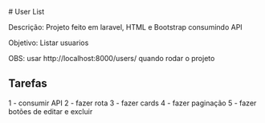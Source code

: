 #   User List


Descrição: Projeto feito em laravel, HTML e Bootstrap consumindo API

Objetivo: Listar usuarios

OBS: usar http://localhost:8000/users/ quando rodar o projeto

## Tarefas

1 - consumir API
2 - fazer rota
3 - fazer cards
4 - fazer paginação
5 - fazer botões de editar e excluir


 
 

